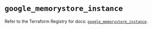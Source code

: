 # `google_memorystore_instance`

Refer to the Terraform Registry for docs: [`google_memorystore_instance`](https://registry.terraform.io/providers/hashicorp/google/6.49.3/docs/resources/memorystore_instance).
